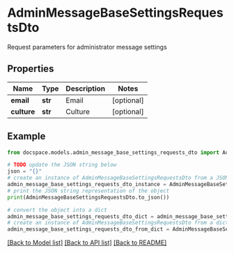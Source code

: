 # AdminMessageBaseSettingsRequestsDto

Request parameters for administrator message settings

## Properties

Name | Type | Description | Notes
------------ | ------------- | ------------- | -------------
**email** | **str** | Email | [optional] 
**culture** | **str** | Culture | [optional] 

## Example

```python
from docspace.models.admin_message_base_settings_requests_dto import AdminMessageBaseSettingsRequestsDto

# TODO update the JSON string below
json = "{}"
# create an instance of AdminMessageBaseSettingsRequestsDto from a JSON string
admin_message_base_settings_requests_dto_instance = AdminMessageBaseSettingsRequestsDto.from_json(json)
# print the JSON string representation of the object
print(AdminMessageBaseSettingsRequestsDto.to_json())

# convert the object into a dict
admin_message_base_settings_requests_dto_dict = admin_message_base_settings_requests_dto_instance.to_dict()
# create an instance of AdminMessageBaseSettingsRequestsDto from a dict
admin_message_base_settings_requests_dto_from_dict = AdminMessageBaseSettingsRequestsDto.from_dict(admin_message_base_settings_requests_dto_dict)
```
[[Back to Model list]](../README.md#documentation-for-models) [[Back to API list]](../README.md#documentation-for-api-endpoints) [[Back to README]](../README.md)


